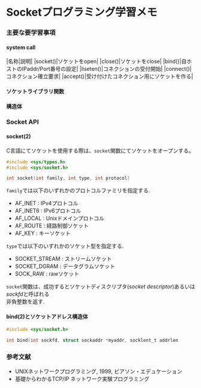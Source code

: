 # Socketプログラミング学習メモ

### 主要な要学習事項
#### system call
|名称|説明|
|socket()|ソケットをopen|
|close()|ソケットをclose|
|bind()|自ホストのIPaddr/Port番号の設定|
|liseten()|コネクションの受付開始|
|connect()|コネクション確立要求|
|accept()|受け付けたコネクション用にソケットを作る|
#### ソケットライブラリ関数
#### 構造体

### Socket API

#### socket(2)

C言語にてソケットを使用する際は、`socket`関数にてソケットをオープンする。
```C
#include <sys/types.h>
#include <sys/socket.h>

int socket(int family, int type, int protocol)
```
`family`では以下のいずれかのプロトコルファミリを指定する.  
- AF_INET  : IPv4プロトコル 
- AF_INET6 : IPv6プロトコル
- AF_LOCAL : Unixドメインプロトコル
- AF_ROUTE : 経路制御ソケット
- AF_KEY   : キーソケット

`type`では以下のいずれかのソケット型を指定する.  
 - SOCKET_STREAM : ストリームソケット
 - SOCKET_DGRAM  : データグラムソケット
 - SOCK_RAW      : rawソケット

`socket`関数は、成功するとソケットディスクリプタ(*socket descriptor*)あるいは*sockfd*と呼ばれる  
非負整数を返す.  

#### bind(2)とソケットアドレス構造体

```C
#include <sys/socket.h>

int bind(int sockfd, struct sockaddr *myaddr, socklent_t addrlen
```

### 参考文献
 - UNIXネットワークプログラミング, 1999, ピアソン・エデュケーション
 - 基礎からわかるTCP/IP ネットワーク実験プログラミング
